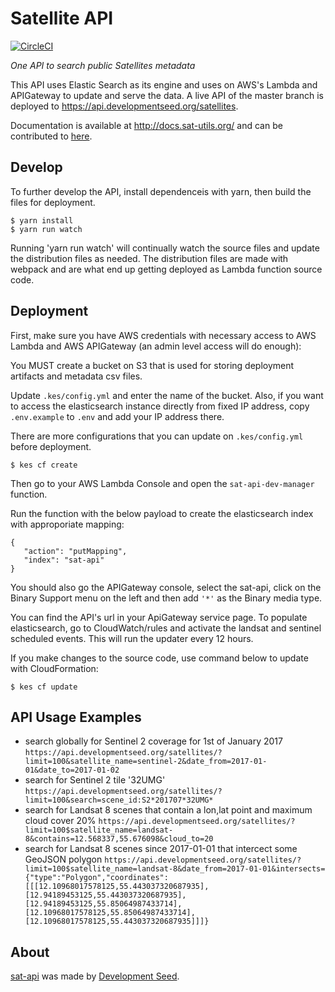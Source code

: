 # Satellite API

[![CircleCI](https://circleci.com/gh/sat-utils/sat-api.svg?style=svg)](https://circleci.com/gh/sat-utils/sat-api)

*One API to search public Satellites metadata*

This API uses Elastic Search as its engine and uses on AWS's Lambda and APIGateway to update and serve the data. A live API of the master branch is deployed to https://api.developmentseed.org/satellites.

Documentation is available at http://docs.sat-utils.org/ and can be contributed to [here](https://github.com/sat-utils/sat-api-express/).

## Develop

To further develop the API, install dependenceis with yarn, then build the files for deployment.

    $ yarn install
    $ yarn run watch

Running 'yarn run watch' will continually watch the source files and update the distribution files as needed. The distribution files are made with webpack and are what end up getting deployed as Lambda function source code.

## Deployment

First, make sure you have AWS credentials with necessary access to AWS Lambda and AWS APIGateway (an admin level access will do enough):

You MUST create a bucket on S3 that is used for storing deployment artifacts and metadata csv files.

Update `.kes/config.yml` and enter the name of the bucket. Also, if you want to access the elasticsearch instance directly from fixed IP address, copy `.env.example` to `.env` and add your IP address there.

There are more configurations that you can update on `.kes/config.yml` before deployment.

    $ kes cf create

Then go to your AWS Lambda Console and open the `sat-api-dev-manager` function.

Run the function with the below payload to create the elasticsearch index with approporiate mapping:

```
{
   "action": "putMapping",
   "index": "sat-api"
}
```

You should also go the APIGateway console, select the sat-api, click on the Binary Support menu on the left and then add `'*'` as the Binary media type.

You can find the API's url in your ApiGateway service page. To populate elasticsearch, go to CloudWatch/rules and activate the landsat and sentinel scheduled events. This will run the updater every 12 hours.

If you make changes to the source code, use command below to update with CloudFormation:

    $ kes cf update


## API Usage Examples

* search globally for Sentinel 2 coverage for 1st of January 2017
  `https://api.developmentseed.org/satellites/?limit=100&satellite_name=sentinel-2&date_from=2017-01-01&date_to=2017-01-02`
* search for Sentinel 2 tile '32UMG'
  `https://api.developmentseed.org/satellites/?limit=100&search=scene_id:S2*201707*32UMG*`
* search for Landsat 8 scenes that contain a lon,lat point and maximum cloud cover 20%
  `https://api.developmentseed.org/satellites/?limit=100$satellite_name=landsat-8&contains=12.568337,55.676098&cloud_to=20`
* search for Landsat 8 scenes since 2017-01-01 that intercect some GeoJSON polygon
  `https://api.developmentseed.org/satellites/?limit=100$satellite_name=landsat-8&date_from=2017-01-01&intersects={"type":"Polygon","coordinates":[[[12.10968017578125,55.443037320687935],[12.94189453125,55.443037320687935],[12.94189453125,55.85064987433714],[12.10968017578125,55.85064987433714],[12.10968017578125,55.443037320687935]]]}`

## About
[sat-api](http://github.com/sat-utils/sat-api.git) was made by [Development Seed](http://developmentseed.org).

